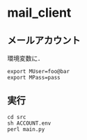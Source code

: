 # mail_client

## メールアカウント
環境変数に．

```ACCOUNT.env:sh
export MUser=foo@bar
export MPass=pass
```

## 実行
```
cd src
sh ACCOUNT.env
perl main.py
```

